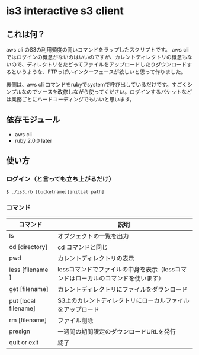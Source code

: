 # is3 interactive s3 client

## これは何？

aws cli のS3の利用頻度の高いコマンドをラップしたスクリプトです。
aws cli ではログインの概念がないのはいいのですが、カレントディレクトリの概念もないので、ディレクトリをたどってファイルをアップロードしたりダウンロードするというような、FTPっぽいインターフェースが欲しいと思って作りました。

裏側は、aws cli コマンドをrubyでsystemで呼び出しているだけです。すごくシンプルなのでソースを改修しながら使ってください。ログインするバケットなどは業務ごとにハードコーディングでもいいと思います。

## 依存モジュール

- aws cli
- ruby 2.0.0 later

## 使い方

### ログイン（と言っても立ち上がるだけ）

```
$ ./is3.rb [bucketname][initial path]
```

### コマンド

| コマンド | 説明 |
|---------|-------------|
|ls      | オブジェクトの一覧を出力 |
|cd [directory]    | cd コマンドと同じ |
|pwd     | カレントディレクトリの表示 |
|less [filename ] | lessコマンドでファイルの中身を表示（lessコマンドはローカルのコマンドを使います） | 
| get [filename] | カレントディレクトリにファイルをダウンロード |
| put [local filename] | S3上のカレントディレクトリにローカルファイルをアップロード |
| rm [filename] | ファイル削除 |
| presign | 一週間の期間限定のダウンロードURLを発行 | 
| quit or exit | 終了 |

